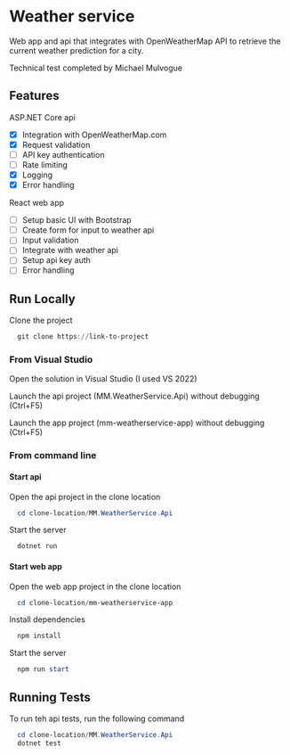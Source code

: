 
# Weather service

Web app and api that integrates with OpenWeatherMap API to retrieve the current 
weather prediction for a city.

Technical test completed by Michael Mulvogue


## Features

ASP.NET Core api
- [x] Integration with OpenWeatherMap.com
- [x] Request validation 
- [ ] API key authentication
- [ ] Rate limiting    
- [x] Logging
- [x] Error handling

React web app
- [ ] Setup basic UI with Bootstrap
- [ ] Create form for input to weather api
- [ ] Input validation
- [ ] Integrate with weather api
- [ ] Setup api key auth
- [ ] Error handling

## Run Locally

Clone the project

```powershell
  git clone https://link-to-project
```

### From Visual Studio
Open the solution in Visual Studio (I used VS 2022)

Launch the api project (MM.WeatherService.Api) without debugging (Ctrl+F5)

Launch the app project (mm-weatherservice-app) without debugging (Ctrl+F5)

### From command line

#### Start api

Open the api project in the clone location
```powershell
  cd clone-location/MM.WeatherService.Api
```

Start the server

```powershell
  dotnet run
```

#### Start web app

Open the web app project in the clone location
```powershell
  cd clone-location/mm-weatherservice-app
```

Install dependencies

```powershell
  npm install
```

Start the server

```powershell
  npm run start
```


## Running Tests

To run teh api tests, run the following command

```powershell
  cd clone-location/MM.WeatherService.Api
  dotnet test
```

